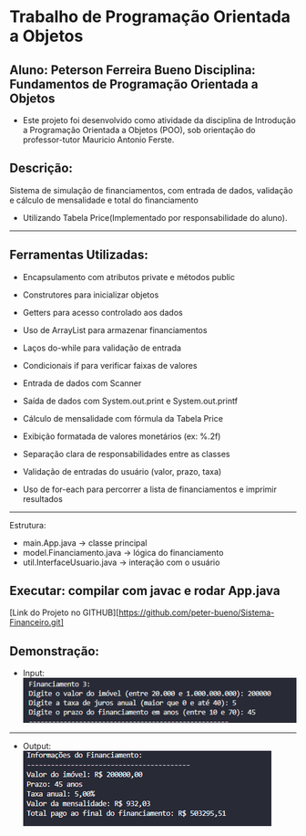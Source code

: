 # Trabalho de Programação Orientada a Objetos

Aluno: Peterson Ferreira Bueno
Disciplina: Fundamentos de Programação Orientada a Objetos
---
- Este projeto foi desenvolvido como atividade da disciplina de Introdução a Programação Orientada a Objetos (POO),
sob orientação do professor-tutor Mauricio Antonio Ferste.

## Descrição:
Sistema de simulação de financiamentos, com entrada de dados, validação e cálculo de mensalidade e total do financiamento
- Utilizando Tabela Price(Implementado por responsabilidade do aluno).
---
## Ferramentas Utilizadas: 

* Encapsulamento com atributos private e métodos public

* Construtores para inicializar objetos

* Getters para acesso controlado aos dados

* Uso de ArrayList para armazenar financiamentos

* Laços do-while para validação de entrada

* Condicionais if para verificar faixas de valores

* Entrada de dados com Scanner

* Saída de dados com System.out.print e System.out.printf

* Cálculo de mensalidade com fórmula da Tabela Price

* Exibição formatada de valores monetários (ex: %.2f)

* Separação clara de responsabilidades entre as classes

* Validação de entradas do usuário (valor, prazo, taxa)

* Uso de for-each para percorrer a lista de financiamentos e imprimir resultados
---
Estrutura:
- main.App.java → classe principal
- model.Financiamento.java → lógica do financiamento
- util.InterfaceUsuario.java → interação com o usuário

Executar: compilar com javac e rodar App.java
---

[Link do Projeto no GITHUB][https://github.com/peter-bueno/Sistema-Financeiro.git]
## Demonstração:

- Input: 
![Img demonstracao 1](assets/demonstracao1.png) 
---
- Output: 
![Img demonstracao 2](assets/demonstracao2.png) 

